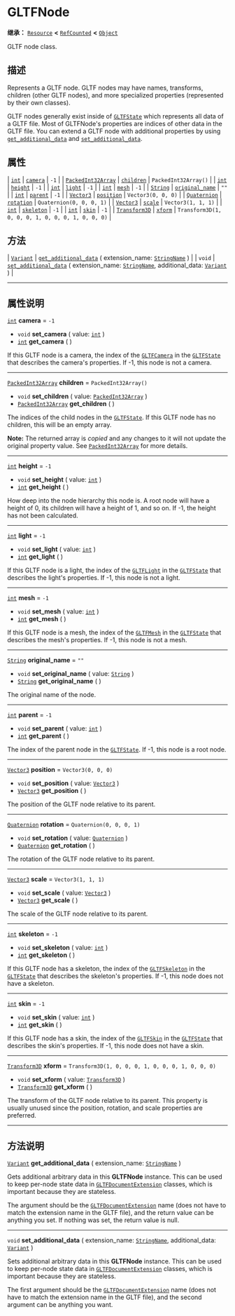 <!-- ⚠ 请勿编辑本文件 ⚠ -->
<!-- 本文档使用脚本从 WeDot 引擎源码仓库生成。 -->
<!-- 生成脚本：https://github.com/WeDot-Engine/WeDot/tree/4.3/doc/tools/make_md.py； -->
<!-- 原文件：https://github.com/WeDot-Engine/WeDot/tree/4.3/modules/gltf/doc_classes/GLTFNode.xml。 -->

<div id="_class_gltfnode"></div>

# GLTFNode

**继承：** [`Resource`](class_resource.md) **<** [`RefCounted`](class_refcounted.md) **<** [`Object`](class_object.md)

GLTF node class.

## 描述

Represents a GLTF node. GLTF nodes may have names, transforms, children (other GLTF nodes), and more specialized properties (represented by their own classes).

GLTF nodes generally exist inside of [`GLTFState`](class_gltfstate.md) which represents all data of a GLTF file. Most of GLTFNode's properties are indices of other data in the GLTF file. You can extend a GLTF node with additional properties by using [`get_additional_data`](#class_gltfnode_method_get_additional_data) and [`set_additional_data`](#class_gltfnode_method_set_additional_data).

## 属性

| [`int`](class_int.md)                           | [`camera`](#class_gltfnode_property_camera)               | ``-1``                                              |
| [`PackedInt32Array`](class_packedint32array.md) | [`children`](#class_gltfnode_property_children)           | ``PackedInt32Array()``                              |
| [`int`](class_int.md)                           | [`height`](#class_gltfnode_property_height)               | ``-1``                                              |
| [`int`](class_int.md)                           | [`light`](#class_gltfnode_property_light)                 | ``-1``                                              |
| [`int`](class_int.md)                           | [`mesh`](#class_gltfnode_property_mesh)                   | ``-1``                                              |
| [`String`](class_string.md)                     | [`original_name`](#class_gltfnode_property_original_name) | ``""``                                              |
| [`int`](class_int.md)                           | [`parent`](#class_gltfnode_property_parent)               | ``-1``                                              |
| [`Vector3`](class_vector3.md)                   | [`position`](#class_gltfnode_property_position)           | ``Vector3(0, 0, 0)``                                |
| [`Quaternion`](class_quaternion.md)             | [`rotation`](#class_gltfnode_property_rotation)           | ``Quaternion(0, 0, 0, 1)``                          |
| [`Vector3`](class_vector3.md)                   | [`scale`](#class_gltfnode_property_scale)                 | ``Vector3(1, 1, 1)``                                |
| [`int`](class_int.md)                           | [`skeleton`](#class_gltfnode_property_skeleton)           | ``-1``                                              |
| [`int`](class_int.md)                           | [`skin`](#class_gltfnode_property_skin)                   | ``-1``                                              |
| [`Transform3D`](class_transform3d.md)           | [`xform`](#class_gltfnode_property_xform)                 | ``Transform3D(1, 0, 0, 0, 1, 0, 0, 0, 1, 0, 0, 0)`` |

## 方法

| [`Variant`](class_variant.md) | [`get_additional_data`](#class_gltfnode_method_get_additional_data) ( extension_name: [`StringName`](class_stringname.md) )                                                 |
| `void`                        | [`set_additional_data`](#class_gltfnode_method_set_additional_data) ( extension_name: [`StringName`](class_stringname.md), additional_data: [`Variant`](class_variant.md) ) |

<!-- rst-class:: classref-section-separator -->

---

## 属性说明

<div id="_class_gltfnode_property_camera"></div>

[`int`](class_int.md) **camera** = ``-1`` <div id="class_gltfnode_property_camera"></div>

- `void` **set_camera** ( value: [`int`](class_int.md) )
- [`int`](class_int.md) **get_camera** ( )

If this GLTF node is a camera, the index of the [`GLTFCamera`](class_gltfcamera.md) in the [`GLTFState`](class_gltfstate.md) that describes the camera's properties. If -1, this node is not a camera.

<!-- rst-class:: classref-item-separator -->

---

<div id="_class_gltfnode_property_children"></div>

[`PackedInt32Array`](class_packedint32array.md) **children** = ``PackedInt32Array()`` <div id="class_gltfnode_property_children"></div>

- `void` **set_children** ( value: [`PackedInt32Array`](class_packedint32array.md) )
- [`PackedInt32Array`](class_packedint32array.md) **get_children** ( )

The indices of the child nodes in the [`GLTFState`](class_gltfstate.md). If this GLTF node has no children, this will be an empty array.

**Note:** The returned array is *copied* and any changes to it will not update the original property value. See [`PackedInt32Array`](class_packedint32array.md) for more details.

<!-- rst-class:: classref-item-separator -->

---

<div id="_class_gltfnode_property_height"></div>

[`int`](class_int.md) **height** = ``-1`` <div id="class_gltfnode_property_height"></div>

- `void` **set_height** ( value: [`int`](class_int.md) )
- [`int`](class_int.md) **get_height** ( )

How deep into the node hierarchy this node is. A root node will have a height of 0, its children will have a height of 1, and so on. If -1, the height has not been calculated.

<!-- rst-class:: classref-item-separator -->

---

<div id="_class_gltfnode_property_light"></div>

[`int`](class_int.md) **light** = ``-1`` <div id="class_gltfnode_property_light"></div>

- `void` **set_light** ( value: [`int`](class_int.md) )
- [`int`](class_int.md) **get_light** ( )

If this GLTF node is a light, the index of the [`GLTFLight`](class_gltflight.md) in the [`GLTFState`](class_gltfstate.md) that describes the light's properties. If -1, this node is not a light.

<!-- rst-class:: classref-item-separator -->

---

<div id="_class_gltfnode_property_mesh"></div>

[`int`](class_int.md) **mesh** = ``-1`` <div id="class_gltfnode_property_mesh"></div>

- `void` **set_mesh** ( value: [`int`](class_int.md) )
- [`int`](class_int.md) **get_mesh** ( )

If this GLTF node is a mesh, the index of the [`GLTFMesh`](class_gltfmesh.md) in the [`GLTFState`](class_gltfstate.md) that describes the mesh's properties. If -1, this node is not a mesh.

<!-- rst-class:: classref-item-separator -->

---

<div id="_class_gltfnode_property_original_name"></div>

[`String`](class_string.md) **original_name** = ``""`` <div id="class_gltfnode_property_original_name"></div>

- `void` **set_original_name** ( value: [`String`](class_string.md) )
- [`String`](class_string.md) **get_original_name** ( )

The original name of the node.

<!-- rst-class:: classref-item-separator -->

---

<div id="_class_gltfnode_property_parent"></div>

[`int`](class_int.md) **parent** = ``-1`` <div id="class_gltfnode_property_parent"></div>

- `void` **set_parent** ( value: [`int`](class_int.md) )
- [`int`](class_int.md) **get_parent** ( )

The index of the parent node in the [`GLTFState`](class_gltfstate.md). If -1, this node is a root node.

<!-- rst-class:: classref-item-separator -->

---

<div id="_class_gltfnode_property_position"></div>

[`Vector3`](class_vector3.md) **position** = ``Vector3(0, 0, 0)`` <div id="class_gltfnode_property_position"></div>

- `void` **set_position** ( value: [`Vector3`](class_vector3.md) )
- [`Vector3`](class_vector3.md) **get_position** ( )

The position of the GLTF node relative to its parent.

<!-- rst-class:: classref-item-separator -->

---

<div id="_class_gltfnode_property_rotation"></div>

[`Quaternion`](class_quaternion.md) **rotation** = ``Quaternion(0, 0, 0, 1)`` <div id="class_gltfnode_property_rotation"></div>

- `void` **set_rotation** ( value: [`Quaternion`](class_quaternion.md) )
- [`Quaternion`](class_quaternion.md) **get_rotation** ( )

The rotation of the GLTF node relative to its parent.

<!-- rst-class:: classref-item-separator -->

---

<div id="_class_gltfnode_property_scale"></div>

[`Vector3`](class_vector3.md) **scale** = ``Vector3(1, 1, 1)`` <div id="class_gltfnode_property_scale"></div>

- `void` **set_scale** ( value: [`Vector3`](class_vector3.md) )
- [`Vector3`](class_vector3.md) **get_scale** ( )

The scale of the GLTF node relative to its parent.

<!-- rst-class:: classref-item-separator -->

---

<div id="_class_gltfnode_property_skeleton"></div>

[`int`](class_int.md) **skeleton** = ``-1`` <div id="class_gltfnode_property_skeleton"></div>

- `void` **set_skeleton** ( value: [`int`](class_int.md) )
- [`int`](class_int.md) **get_skeleton** ( )

If this GLTF node has a skeleton, the index of the [`GLTFSkeleton`](class_gltfskeleton.md) in the [`GLTFState`](class_gltfstate.md) that describes the skeleton's properties. If -1, this node does not have a skeleton.

<!-- rst-class:: classref-item-separator -->

---

<div id="_class_gltfnode_property_skin"></div>

[`int`](class_int.md) **skin** = ``-1`` <div id="class_gltfnode_property_skin"></div>

- `void` **set_skin** ( value: [`int`](class_int.md) )
- [`int`](class_int.md) **get_skin** ( )

If this GLTF node has a skin, the index of the [`GLTFSkin`](class_gltfskin.md) in the [`GLTFState`](class_gltfstate.md) that describes the skin's properties. If -1, this node does not have a skin.

<!-- rst-class:: classref-item-separator -->

---

<div id="_class_gltfnode_property_xform"></div>

[`Transform3D`](class_transform3d.md) **xform** = ``Transform3D(1, 0, 0, 0, 1, 0, 0, 0, 1, 0, 0, 0)`` <div id="class_gltfnode_property_xform"></div>

- `void` **set_xform** ( value: [`Transform3D`](class_transform3d.md) )
- [`Transform3D`](class_transform3d.md) **get_xform** ( )

The transform of the GLTF node relative to its parent. This property is usually unused since the position, rotation, and scale properties are preferred.

<!-- rst-class:: classref-section-separator -->

---

## 方法说明

<div id="_class_gltfnode_method_get_additional_data"></div>

[`Variant`](class_variant.md) **get_additional_data** ( extension_name: [`StringName`](class_stringname.md) )<div id="class_gltfnode_method_get_additional_data"></div>

Gets additional arbitrary data in this **GLTFNode** instance. This can be used to keep per-node state data in [`GLTFDocumentExtension`](class_gltfdocumentextension.md) classes, which is important because they are stateless.

The argument should be the [`GLTFDocumentExtension`](class_gltfdocumentextension.md) name (does not have to match the extension name in the GLTF file), and the return value can be anything you set. If nothing was set, the return value is null.

<!-- rst-class:: classref-item-separator -->

---

<div id="_class_gltfnode_method_set_additional_data"></div>

`void` **set_additional_data** ( extension_name: [`StringName`](class_stringname.md), additional_data: [`Variant`](class_variant.md) )<div id="class_gltfnode_method_set_additional_data"></div>

Sets additional arbitrary data in this **GLTFNode** instance. This can be used to keep per-node state data in [`GLTFDocumentExtension`](class_gltfdocumentextension.md) classes, which is important because they are stateless.

The first argument should be the [`GLTFDocumentExtension`](class_gltfdocumentextension.md) name (does not have to match the extension name in the GLTF file), and the second argument can be anything you want.

[^virtual]: 本方法通常需要用户覆盖才能生效。
[^const]: 本方法无副作用，不会修改该实例的任何成员变量。
[^vararg]: 本方法除了能接受在此处描述的参数外，还能够继续接受任意数量的参数。
[^constructor]: 本方法用于构造某个类型。
[^static]: 调用本方法无需实例，可直接使用类名进行调用。
[^operator]: 本方法描述的是使用本类型作为左操作数的有效运算符。
[^bitfield]: 这个值是由下列位标志构成位掩码的整数。
[^void]: 无返回值。
